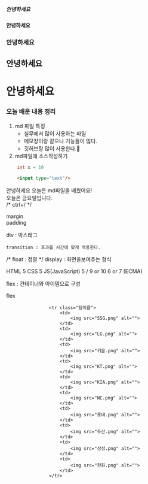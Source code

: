 ##### 안녕하세요
#### 안녕하세요
### 안녕하세요
## 안녕하세요
# 안녕하세요

### 오늘 배운 내용 정리
1. md 파일 특징
    - 실무에서 많이 사용하는 파일
    - 메모장이랑 같으나 기능들이 많다.
    - 깃허브랑 많이 사용한다.🎈
2. md파일에 소스작성하기
~~~java
    int x = 10
~~~
~~~html
    <input type="text"/>
~~~
안녕하세요 오늘은 md파일을 배웠어요!  
오늘은 금요일입니다.  
 /* ctrl+/ */

 margin  
 padding  

 div : 박스태그

~~~ 
transition : 효과를 시간에 맞게 적용한다.
~~~
 /* float : 정렬 */
display : 화면을보여주는 형식

HTML 5
CSS 5
JS(JavaScript) 5 / 9 or 10
6 or 7 (ECMA)

flex : 컨테이너와 아이템으로 구성

flex



                    <tr class="팀이름">
                        <td>
                            <img src="SSG.png" alt="">
                        </td>
                        <td>
                            <img src="LG.png" alt="">
                        </td>
                        <td>
                            <img src="키움.png" alt="">
                        </td>
                        <td>
                            <img src="KT.png" alt="">
                        </td>
                        <td>
                            <img src="KIA.png" alt="">
                        </td>
                        <td>
                            <img src="NC.png" alt="">
                        </td>
                        <td>
                            <img src="롯데.png" alt="">
                        </td>
                        <td>
                            <img src="두산.png" alt="">
                        </td>
                        <td>
                            <img src="삼성.png" alt="">
                        </td>
                        <td>
                            <img src="한화.png" alt="">
                        </td>
                    </tr>